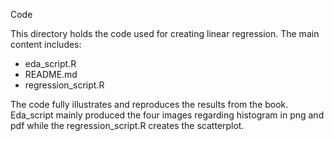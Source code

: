 Code

This directory holds the code used for creating linear regression. The main content includes:

* eda_script.R
* README.md
* regression_script.R

The code fully illustrates and reproduces the results from the book. Eda_script mainly produced the four images regarding histogram in png and pdf while the regression_script.R creates the scatterplot.
